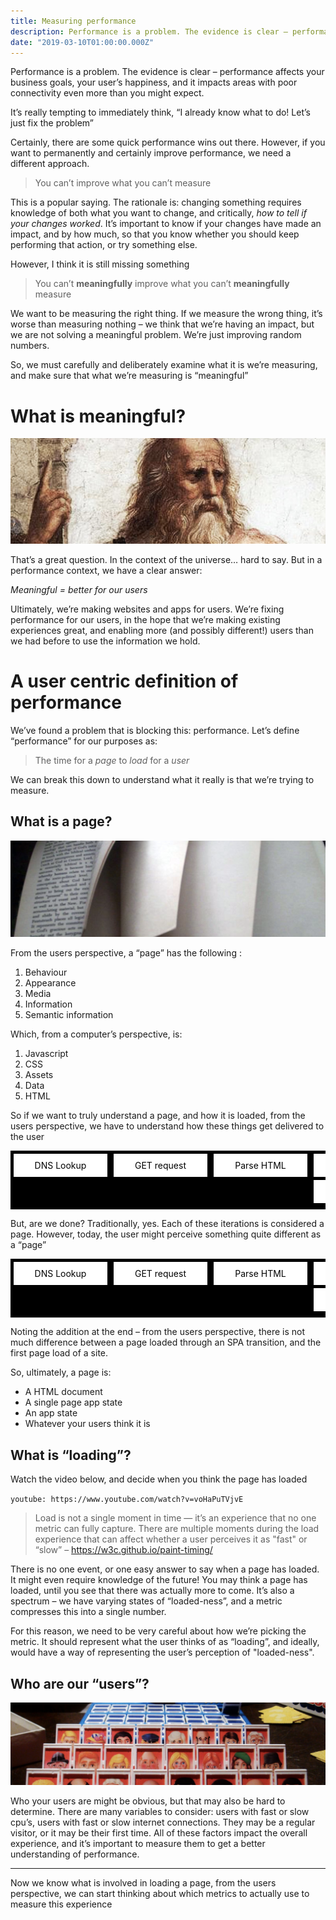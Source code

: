 ```yaml
---
title: Measuring performance
description: Performance is a problem. The evidence is clear – performance affects your business goals, your user’s happiness, and it impacts areas with poor connectivity even more than you might expect.
date: "2019-03-10T01:00:00.000Z"
---
```


Performance is a problem. The evidence is clear – performance affects your business goals, your user’s happiness, and it impacts areas with poor connectivity even more than you might expect.

It’s really tempting to immediately think, “I already know what to do! Let’s just fix the problem”

Certainly, there are some quick performance wins out there. However, if you want to permanently and certainly improve performance, we need a different approach.

> You can’t improve what you can’t measure

This is a popular saying. The rationale is: changing something requires knowledge of both what you want to change, and critically, *how to tell if your changes worked*. It’s important to know if your changes have made an impact, and by how much, so that you know whether you should keep performing that action, or try something else.

However, I think it is still missing something

> You can’t **meaningfully** improve what you can’t **meaningfully** measure

We want to be measuring the right thing. If we measure the wrong thing, it’s worse than measuring nothing – we think that we’re having an impact, but we are not solving a meaningful problem. We’re just improving random numbers.

So, we must carefully and deliberately examine what it is we’re measuring, and make sure that what we’re measuring is “meaningful”

# What is meaningful?

![A picture of plato](./plato.png)

That’s a great question. In the context of the universe… hard to say. But in a performance context, we have a clear answer:

*Meaningful = better for our users*

Ultimately, we’re making websites and apps for users. We’re fixing performance for our users, in the hope that we’re making existing experiences great, and enabling more (and possibly different!) users than we had before to use the information we hold.

# A user centric definition of performance

We’ve found a problem that is blocking this: performance. Let’s define “performance” for our purposes as:

> The time for a *page* to *load* for a *user*

We can break this down to understand what it really is that we’re trying to measure.

## What is a page?

![A page in a book](./page.png)


From the users perspective, a “page” has the following :

1. Behaviour
2. Appearance
3. Media
4. Information
5. Semantic information

Which, from a computer’s perspective, is:

1. Javascript
2. CSS
3. Assets
4. Data
5. HTML

So if we want to truly understand a page, and how it is loaded, from the users perspective, we have to understand how these things get delivered to the user

<style>
.pageload {
  display: flex;
  width: 100%;
  overflow: scroll;
  background: black;
  color: white;
  margin: 10px 0;
}

.item {
  display: flex;
  flex-direction: column;
  margin: 5px;
  text-align: center;
  min-width: 150px;
}

.row {
  background: white;
  color: black;
  padding: 10px;
  margin-bottom: 5px;
}


.item.spa .row {
  background: #643C97;
  color: white;
}
</style>

<div class="pageload">
    <div class="item">
        <div class="row">DNS Lookup</div>
    </div>
    <div class="item">
        <div class="row">GET request</div>
    </div>
    <div class="item">
        <div class="row">Parse HTML</div>
    </div>
    <div class="item">
        <div class="row">Fetch JS</div>
        <div class="row">Fetch CSS</div>
    </div>
    <div class="item">
        <div class="row">Parse JS</div>
        <div class="row">Parse CSS</div>
    </div>
    <div class="item">
        <div class="row">Layout / paint</div>
    </div>
    <div class="item">
        <div class="row">Fetch deferred JS</div>
    </div>
    <div class="item">
        <div class="row">Fetch more data</div>
    </div>
    <div class="item">
        <div class="row">Event handler</div>
    </div>
</div>


But, are we done? Traditionally, yes. Each of these iterations is considered a page. However, today, the user might perceive something quite different as a “page”

<div class="pageload">
      <div class="item">
        <div class="row">DNS Lookup</div>
      </div>
      <div class="item">
        <div class="row">GET request</div>
      </div>
      <div class="item">
        <div class="row">Parse HTML</div>
      </div>
      <div class="item">
        <div class="row">Fetch JS</div>
        <div class="row">Fetch CSS</div>
      </div>
      <div class="item">
        <div class="row">Parse JS</div>
        <div class="row">Parse CSS</div>
      </div>
      <div class="item">
        <div class="row">Layout / paint</div>
      </div>
      <div class="item">
        <div class="row">Fetch deferred JS</div>
      </div>
      <div class="item">
        <div class="row">Fetch more data</div>
      </div>
      <div class="item">
        <div class="row">Event handler</div>
      </div>
      <div class="item spa">
        <div class="row">Push state</div>
        <div class="row">Load data</div>
      </div>
      <div class="item spa">
        <div class="row">Rerender</div>
      </div>
    </div>

Noting the addition at the end – from the users perspective, there is not much difference between a page loaded through an SPA transition, and the first page load of a site.

So, ultimately, a page is:

* A HTML document
* A single page app state
* An app state
* Whatever your users think it is

## What is “loading”?

Watch the video below, and decide when you think the page has loaded

`youtube: https://www.youtube.com/watch?v=voHaPuTVjvE`

> Load is not a single moment in time — it’s an experience that no one metric can fully capture. There are multiple moments during the load experience that can affect whether a user perceives it as "fast" or “slow” – https://w3c.github.io/paint-timing/ 

There is no one event, or one easy answer to say when a page has loaded. It might even require knowledge of the future! You may think a page has loaded, until you see that there was actually more to come. It’s also a spectrum – we have varying states of “loaded-ness”, and a metric compresses this into a single number.

For this reason, we need to be very careful about how we’re picking the metric. It should represent what the user thinks of as “loading”, and ideally, would have a way of representing the user’s perception of "loaded-ness".

## Who are our “users”?

![The game of guess who](./users.png)


Who your users are might be obvious, but that may also be hard to determine. There are many variables to consider: users with fast or slow cpu’s, users with fast or slow internet connections. They may be a regular visitor, or it may be their first time. All of these factors impact the overall experience, and it’s important to measure them to get a better understanding of performance.

---

Now we know what is involved in loading a page, from the users perspective, we can start thinking about which metrics to actually use to measure this experience

